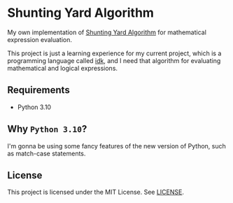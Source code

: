 # Shunting Yard Algorithm
My own implementation of [Shunting Yard Algorithm](https://en.wikipedia.org/wiki/Shunting_yard_algorithm) for mathematical expression evaluation.

This project is just a learning experience for my current project, which is a programming language 
called [idk](https://github.com/HicaroD/idk), and I need that algorithm for evaluating mathematical and logical expressions.

## Requirements

- Python 3.10

## Why `Python 3.10`?
I'm gonna be using some fancy features of the new version of Python, such as match-case statements.

## License
This project is licensed under the MIT License. See [LICENSE](LICENSE).
